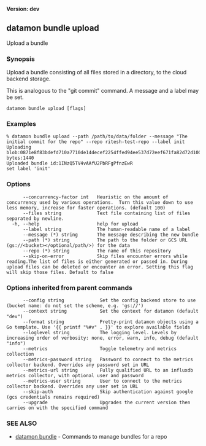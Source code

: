 **Version: dev**

## datamon bundle upload

Upload a bundle

### Synopsis

Upload a bundle consisting of all files stored in a directory,
to the cloud backend storage.

This is analogous to the "git commit" command. A message and a label may be set.


```
datamon bundle upload [flags]
```

### Examples

```
% datamon bundle upload --path /path/to/data/folder --message "The initial commit for the repo" --repo ritesh-test-repo --label init
Uploading blob:0871e8f83bdefd710a7710de14decef2254ffed94ee537d72eef671fa82d72d10015b3758b0a8960c93899af265191b0108663c95ece8377bf89e741e14f2a53, bytes:1440
Uploaded bundle id:1INzQ5TV4vAAfU2PbRFgPfnzEwR
set label 'init'

```

### Options

```
      --concurrency-factor int   Heuristic on the amount of concurrency used by various operations.  Turn this value down to use less memory, increase for faster operations. (default 100)
      --files string             Text file containing list of files separated by newline.
  -h, --help                     help for upload
      --label string             The human-readable name of a label
      --message (*) string       The message describing the new bundle
      --path (*) string          The path to the folder or GCS URL (gs://<bucket></optional/path/>) for the data
      --repo (*) string          The name of this repository
      --skip-on-error            Skip files encounter errors while reading.The list of files is either generated or passed in. During upload files can be deleted or encounter an error. Setting this flag will skip those files. Default to false
```

### Options inherited from parent commands

```
      --config string             Set the config backend store to use (bucket name: do not set the scheme, e.g. 'gs://')
      --context string            Set the context for datamon (default "dev")
      --format string             Pretty-print datamon objects using a Go template. Use '{{ printf "%#v" . }}' to explore available fields
      --loglevel string           The logging level. Levels by increasing order of verbosity: none, error, warn, info, debug (default "info")
      --metrics                   Toggle telemetry and metrics collection
      --metrics-password string   Password to connect to the metrics collector backend. Overrides any password set in URL
      --metrics-url string        Fully qualified URL to an influxdb metrics collector, with optional user and password
      --metrics-user string       User to connect to the metrics collector backend. Overrides any user set in URL
      --skip-auth                 Skip authentication against google (gcs credentials remains required)
      --upgrade                   Upgrades the current version then carries on with the specified command
```

### SEE ALSO

* [datamon bundle](datamon_bundle.md)	 - Commands to manage bundles for a repo

